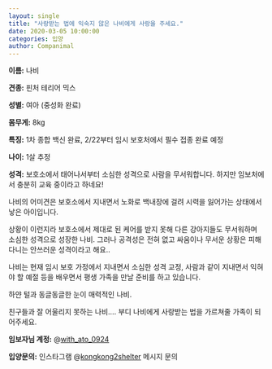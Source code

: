 ```yaml
---
layout: single
title: "사랑받는 법에 익숙지 않은 나비에게 사랑을 주세요."
date: 2020-03-05 10:00:00
categories: 입양
author: Companimal
---
```


**이름:** 나비

**견종:** 핀처 테리어 믹스

**성별:** 여아 (중성화 완료)

**몸무게:** 8kg

**특징:** 1차 종합 백신 완료, 2/22부터 임시 보호처에서 필수 접종 완료 예정

**나이:** 1살 추정

**성격:** 보호소에서 태어나서부터 소심한 성격으로 사람을 무서워합니다. 하지만 임보처에서 충분히 교육 중이라고 하네요!

나비의 어미견은 보호소에서 지내면서 노화로 백내장에 걸려 시력을 잃어가는 상태에서 낳은 아이입니다.

상황이 이런지라 보호소에서 제대로 된 케어를 받지 못해 다른 강아지들도 무서워하며 소심한 성격으로 성장한 나비. 그러나 공격성은 전혀 없고 싸움이나 무서운 상황은 피해 다니는 안쓰러운 성격이라고 해요..

나비는 현재 임시 보호 가정에서 지내면서 소심한 성격 교정, 사람과 같이 지내면서 익혀야 할 예절 등을 배우면서 평생 가족을 만날 준비를 하고 있습니다.

하얀 털과 동글동글한 눈이 매력적인 나비.

친구들과 잘 어울리지 못하는 나비…. 부디 나비에게 사랑받는 법을 가르쳐줄 가족이 되어주세요.

**임보자님 계정:** @[with_ato_0924](https://www.instagram.com/with_ato_0924/?hl=ko)

**입양문의:** 인스타그램 @[kongkong2shelter](https://www.instagram.com/kongkong2shelter/) 메시지 문의
